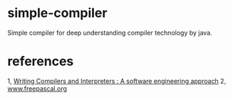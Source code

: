 # simple-compiler
Simple compiler for deep understanding compiler technology by java.



# references
1, [Writing Compilers and Interpreters : A software engineering approach](http://www.apropos-logic.com/wci/)
2, www.freepascal.org
